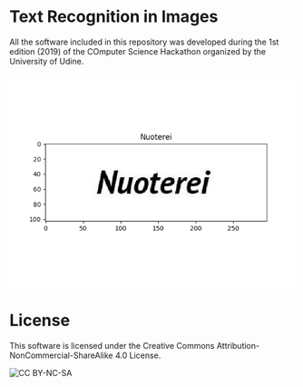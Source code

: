 # Text Recognition in Images

All the software included in this repository was developed during the 1st edition (2019) of the COmputer Science Hackathon organized by the University of Udine.

<p align="center"><img align="center" src="imgs/A1.png"></p>

# License

This software is licensed under the Creative Commons Attribution-NonCommercial-ShareAlike 4.0 License.

![CC BY-NC-SA](https://i.creativecommons.org/l/by-nc-sa/4.0/88x31.png)